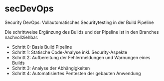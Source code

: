 # secDevOps
Security DevOps: Vollautomatisches Securitytesting in der Build Pipeline

Die schrittweise Ergänzung des Builds und der Pipeline ist in den Branches nachvollziehbar.

- Schritt 0: Basis Build Pipeline
- Schritt 1: Statische Code-Analyse inkl. Security-Aspekte
- Schritt 2: Aufbereitung der Fehlermeldungen und Warnungen eines Builds
- Schritt 3: Analyse der Abhängigkeiten
- Schritt 4: Automatisiertes Pentesten der gebauten Anwendung


